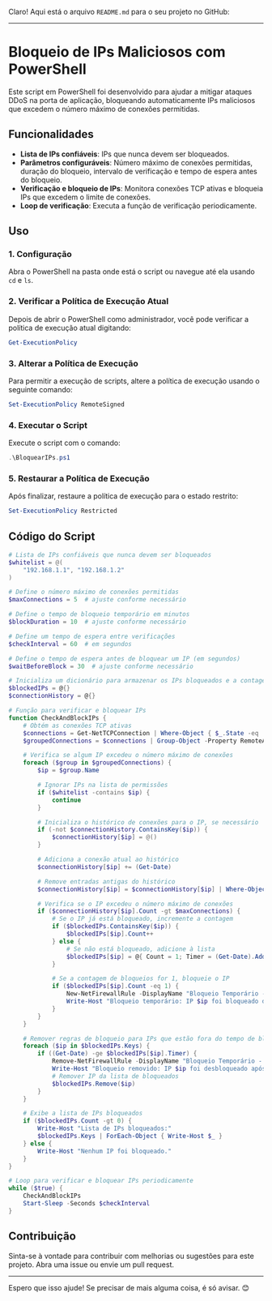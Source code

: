 Claro! Aqui está o arquivo `README.md` para o seu projeto no GitHub:

---

# Bloqueio de IPs Maliciosos com PowerShell

Este script em PowerShell foi desenvolvido para ajudar a mitigar ataques DDoS na porta de aplicação, bloqueando automaticamente IPs maliciosos que excedem o número máximo de conexões permitidas.

## Funcionalidades

- **Lista de IPs confiáveis**: IPs que nunca devem ser bloqueados.
- **Parâmetros configuráveis**: Número máximo de conexões permitidas, duração do bloqueio, intervalo de verificação e tempo de espera antes do bloqueio.
- **Verificação e bloqueio de IPs**: Monitora conexões TCP ativas e bloqueia IPs que excedem o limite de conexões.
- **Loop de verificação**: Executa a função de verificação periodicamente.

## Uso

### 1. Configuração

Abra o PowerShell na pasta onde está o script ou navegue até ela usando `cd` e `ls`.

### 2. Verificar a Política de Execução Atual

Depois de abrir o PowerShell como administrador, você pode verificar a política de execução atual digitando:

```powershell
Get-ExecutionPolicy
```

### 3. Alterar a Política de Execução

Para permitir a execução de scripts, altere a política de execução usando o seguinte comando:

```powershell
Set-ExecutionPolicy RemoteSigned
```

### 4. Executar o Script

Execute o script com o comando:

```powershell
.\BloquearIPs.ps1
```

### 5. Restaurar a Política de Execução

Após finalizar, restaure a política de execução para o estado restrito:

```powershell
Set-ExecutionPolicy Restricted
```

## Código do Script

```powershell
# Lista de IPs confiáveis que nunca devem ser bloqueados
$whitelist = @(
    "192.168.1.1", "192.168.1.2"
)

# Define o número máximo de conexões permitidas
$maxConnections = 5  # ajuste conforme necessário

# Define o tempo de bloqueio temporário em minutos
$blockDuration = 10  # ajuste conforme necessário

# Define um tempo de espera entre verificações
$checkInterval = 60  # em segundos

# Define o tempo de espera antes de bloquear um IP (em segundos)
$waitBeforeBlock = 30  # ajuste conforme necessário

# Inicializa um dicionário para armazenar os IPs bloqueados e a contagem de bloqueios
$blockedIPs = @{}
$connectionHistory = @{}

# Função para verificar e bloquear IPs
function CheckAndBlockIPs {
    # Obtém as conexões TCP ativas
    $connections = Get-NetTCPConnection | Where-Object { $_.State -eq 'Established' }
    $groupedConnections = $connections | Group-Object -Property RemoteAddress

    # Verifica se algum IP excedeu o número máximo de conexões
    foreach ($group in $groupedConnections) {
        $ip = $group.Name

        # Ignorar IPs na lista de permissões
        if ($whitelist -contains $ip) {
            continue
        }

        # Inicializa o histórico de conexões para o IP, se necessário
        if (-not $connectionHistory.ContainsKey($ip)) {
            $connectionHistory[$ip] = @()
        }

        # Adiciona a conexão atual ao histórico
        $connectionHistory[$ip] += (Get-Date)

        # Remove entradas antigas do histórico
        $connectionHistory[$ip] = $connectionHistory[$ip] | Where-Object { $_ -gt (Get-Date).AddSeconds(-$waitBeforeBlock) }

        # Verifica se o IP excedeu o número máximo de conexões
        if ($connectionHistory[$ip].Count -gt $maxConnections) {
            # Se o IP já está bloqueado, incremente a contagem
            if ($blockedIPs.ContainsKey($ip)) {
                $blockedIPs[$ip].Count++
            } else {
                # Se não está bloqueado, adicione à lista
                $blockedIPs[$ip] = @{ Count = 1; Timer = (Get-Date).AddMinutes($blockDuration) }
            }

            # Se a contagem de bloqueios for 1, bloqueie o IP
            if ($blockedIPs[$ip].Count -eq 1) {
                New-NetFirewallRule -DisplayName "Bloqueio Temporário - IP $ip" -Direction Inbound -RemoteAddress $ip -Action Block
                Write-Host "Bloqueio temporário: IP $ip foi bloqueado devido a múltiplas conexões."
            }
        }
    }

    # Remover regras de bloqueio para IPs que estão fora do tempo de bloqueio
    foreach ($ip in $blockedIPs.Keys) {
        if ((Get-Date) -ge $blockedIPs[$ip].Timer) {
            Remove-NetFirewallRule -DisplayName "Bloqueio Temporário - IP $ip"
            Write-Host "Bloqueio removido: IP $ip foi desbloqueado após $blockDuration minutos."
            # Remover IP da lista de bloqueados
            $blockedIPs.Remove($ip)
        }
    }

    # Exibe a lista de IPs bloqueados
    if ($blockedIPs.Count -gt 0) {
        Write-Host "Lista de IPs bloqueados:"
        $blockedIPs.Keys | ForEach-Object { Write-Host $_ }
    } else {
        Write-Host "Nenhum IP foi bloqueado."
    }
}

# Loop para verificar e bloquear IPs periodicamente
while ($true) {
    CheckAndBlockIPs
    Start-Sleep -Seconds $checkInterval
}
```

## Contribuição

Sinta-se à vontade para contribuir com melhorias ou sugestões para este projeto. Abra uma issue ou envie um pull request.

---

Espero que isso ajude! Se precisar de mais alguma coisa, é só avisar. 😊
